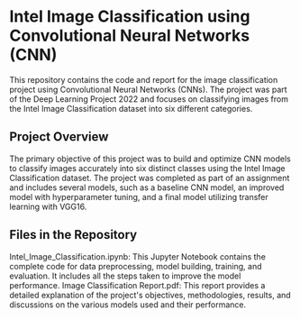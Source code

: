 # Intel Image Classification using Convolutional Neural Networks (CNN)
This repository contains the code and report for the image classification project using Convolutional Neural Networks (CNNs). The project was part of the Deep Learning Project 2022 and focuses on classifying images from the Intel Image Classification dataset into six different categories.

## Project Overview
The primary objective of this project was to build and optimize CNN models to classify images accurately into six distinct classes using the Intel Image Classification dataset. The project was completed as part of an assignment and includes several models, such as a baseline CNN model, an improved model with hyperparameter tuning, and a final model utilizing transfer learning with VGG16.

## Files in the Repository
Intel_Image_Classification.ipynb: This Jupyter Notebook contains the complete code for data preprocessing, model building, training, and evaluation. It includes all the steps taken to improve the model performance.
Image Classification Report.pdf: This report provides a detailed explanation of the project's objectives, methodologies, results, and discussions on the various models used and their performance.
